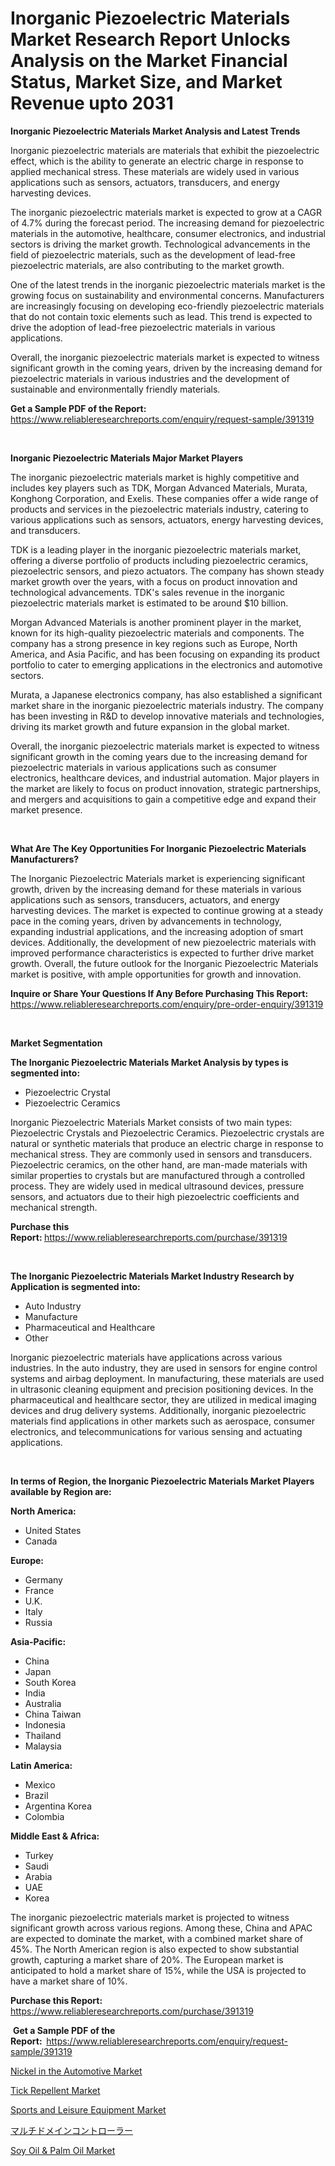 <p><h1>Inorganic Piezoelectric Materials Market Research Report Unlocks Analysis on the Market Financial Status, Market Size, and Market Revenue upto 2031</h1></p><p><strong>Inorganic Piezoelectric Materials Market Analysis and Latest Trends</strong></p>
<p><p>Inorganic piezoelectric materials are materials that exhibit the piezoelectric effect, which is the ability to generate an electric charge in response to applied mechanical stress. These materials are widely used in various applications such as sensors, actuators, transducers, and energy harvesting devices.</p><p>The inorganic piezoelectric materials market is expected to grow at a CAGR of 4.7% during the forecast period. The increasing demand for piezoelectric materials in the automotive, healthcare, consumer electronics, and industrial sectors is driving the market growth. Technological advancements in the field of piezoelectric materials, such as the development of lead-free piezoelectric materials, are also contributing to the market growth.</p><p>One of the latest trends in the inorganic piezoelectric materials market is the growing focus on sustainability and environmental concerns. Manufacturers are increasingly focusing on developing eco-friendly piezoelectric materials that do not contain toxic elements such as lead. This trend is expected to drive the adoption of lead-free piezoelectric materials in various applications.</p><p>Overall, the inorganic piezoelectric materials market is expected to witness significant growth in the coming years, driven by the increasing demand for piezoelectric materials in various industries and the development of sustainable and environmentally friendly materials.</p></p>
<p><strong>Get a Sample PDF of the Report:&nbsp;</strong> <a href="https://www.reliableresearchreports.com/enquiry/request-sample/391319">https://www.reliableresearchreports.com/enquiry/request-sample/391319</a></p>
<p>&nbsp;</p>
<p><strong>Inorganic Piezoelectric Materials Major Market Players</strong></p>
<p><p>The inorganic piezoelectric materials market is highly competitive and includes key players such as TDK, Morgan Advanced Materials, Murata, Konghong Corporation, and Exelis. These companies offer a wide range of products and services in the piezoelectric materials industry, catering to various applications such as sensors, actuators, energy harvesting devices, and transducers.</p><p>TDK is a leading player in the inorganic piezoelectric materials market, offering a diverse portfolio of products including piezoelectric ceramics, piezoelectric sensors, and piezo actuators. The company has shown steady market growth over the years, with a focus on product innovation and technological advancements. TDK's sales revenue in the inorganic piezoelectric materials market is estimated to be around $10 billion.</p><p>Morgan Advanced Materials is another prominent player in the market, known for its high-quality piezoelectric materials and components. The company has a strong presence in key regions such as Europe, North America, and Asia Pacific, and has been focusing on expanding its product portfolio to cater to emerging applications in the electronics and automotive sectors.</p><p>Murata, a Japanese electronics company, has also established a significant market share in the inorganic piezoelectric materials industry. The company has been investing in R&D to develop innovative materials and technologies, driving its market growth and future expansion in the global market.</p><p>Overall, the inorganic piezoelectric materials market is expected to witness significant growth in the coming years due to the increasing demand for piezoelectric materials in various applications such as consumer electronics, healthcare devices, and industrial automation. Major players in the market are likely to focus on product innovation, strategic partnerships, and mergers and acquisitions to gain a competitive edge and expand their market presence.</p></p>
<p>&nbsp;</p>
<p><strong>What Are The Key Opportunities For Inorganic Piezoelectric Materials Manufacturers?</strong></p>
<p><p>The Inorganic Piezoelectric Materials market is experiencing significant growth, driven by the increasing demand for these materials in various applications such as sensors, transducers, actuators, and energy harvesting devices. The market is expected to continue growing at a steady pace in the coming years, driven by advancements in technology, expanding industrial applications, and the increasing adoption of smart devices. Additionally, the development of new piezoelectric materials with improved performance characteristics is expected to further drive market growth. Overall, the future outlook for the Inorganic Piezoelectric Materials market is positive, with ample opportunities for growth and innovation.</p></p>
<p><strong>Inquire or Share Your Questions If Any Before Purchasing This Report:</strong> <a href="https://www.reliableresearchreports.com/enquiry/pre-order-enquiry/391319">https://www.reliableresearchreports.com/enquiry/pre-order-enquiry/391319</a></p>
<p>&nbsp;</p>
<p><strong>Market Segmentation</strong></p>
<p><strong>The Inorganic Piezoelectric Materials Market Analysis by types is segmented into:</strong></p>
<p><ul><li>Piezoelectric Crystal</li><li>Piezoelectric Ceramics</li></ul></p>
<p><p>Inorganic Piezoelectric Materials Market consists of two main types: Piezoelectric Crystals and Piezoelectric Ceramics. Piezoelectric crystals are natural or synthetic materials that produce an electric charge in response to mechanical stress. They are commonly used in sensors and transducers. Piezoelectric ceramics, on the other hand, are man-made materials with similar properties to crystals but are manufactured through a controlled process. They are widely used in medical ultrasound devices, pressure sensors, and actuators due to their high piezoelectric coefficients and mechanical strength.</p></p>
<p><strong>Purchase this Report:&nbsp;</strong><a href="https://www.reliableresearchreports.com/purchase/391319">https://www.reliableresearchreports.com/purchase/391319</a></p>
<p>&nbsp;</p>
<p><strong>The Inorganic Piezoelectric Materials Market Industry Research by Application is segmented into:</strong></p>
<p><ul><li>Auto Industry</li><li>Manufacture</li><li>Pharmaceutical and Healthcare</li><li>Other</li></ul></p>
<p><p>Inorganic piezoelectric materials have applications across various industries. In the auto industry, they are used in sensors for engine control systems and airbag deployment. In manufacturing, these materials are used in ultrasonic cleaning equipment and precision positioning devices. In the pharmaceutical and healthcare sector, they are utilized in medical imaging devices and drug delivery systems. Additionally, inorganic piezoelectric materials find applications in other markets such as aerospace, consumer electronics, and telecommunications for various sensing and actuating applications.</p></p>
<p>&nbsp;</p>
<p><strong>In terms of Region, the Inorganic Piezoelectric Materials Market Players available by Region are:</strong></p>
<p>
    <p> <strong> North America: </strong>
        <ul>
            <li>United States</li>
            <li>Canada</li>
        </ul>
        </p> 
    <p> <strong> Europe: </strong>
        <ul>
            <li>Germany</li>
            <li>France</li>
            <li>U.K.</li>
            <li>Italy</li>
            <li>Russia</li>
        </ul>
        </p> 
    <p> <strong> Asia-Pacific: </strong>
        <ul>
            <li>China</li>
            <li>Japan</li>
            <li>South Korea</li>
            <li>India</li>
            <li>Australia</li>
            <li>China Taiwan</li>
            <li>Indonesia</li>
            <li>Thailand</li>
            <li>Malaysia</li>
        </ul>
        </p> 
    <p> <strong> Latin America: </strong>
        <ul>
            <li>Mexico</li>
            <li>Brazil</li>
            <li>Argentina Korea</li>
            <li>Colombia</li>
        </ul>
        </p> 
    <p> <strong> Middle East & Africa: </strong>
        <ul>
            <li>Turkey</li>
            <li>Saudi</li>
            <li>Arabia</li>
            <li>UAE</li>
            <li>Korea</li>
        </ul>
    </p>
    </p>
<p><p>The inorganic piezoelectric materials market is projected to witness significant growth across various regions. Among these, China and APAC are expected to dominate the market, with a combined market share of 45%. The North American region is also expected to show substantial growth, capturing a market share of 20%. The European market is anticipated to hold a market share of 15%, while the USA is projected to have a market share of 10%.</p></p>
<p><strong>Purchase this Report: </strong><a href="https://www.reliableresearchreports.com/purchase/391319">https://www.reliableresearchreports.com/purchase/391319</a></p>
<p>&nbsp;<strong>Get a Sample PDF of the Report:&nbsp;&nbsp;</strong><a href="https://www.reliableresearchreports.com/enquiry/request-sample/391319">https://www.reliableresearchreports.com/enquiry/request-sample/391319</a></p>
<p><strong></strong></p>
<p><p><a href="https://automatic-knee-4c7.notion.site/Global-Nickel-in-the-Automotive-Market-by-Types-Applications-and-Major-Players-with-Regional-Grow-8690c777e0da4ddb974764c5a9ac0e73">Nickel in the Automotive Market</a></p><p><a href="https://view.publitas.com/reportprime-1/tick-repellent-market-provides-a-comprehensive-analysis-including-a-macro-overview-of-the-market-as-well-as-micro-details-such-as-market-size-and-competitive-landscape/">Tick Repellent Market</a></p><p><a href="https://view.publitas.com/reportprime-1/sports-and-leisure-equipment-market-size-reflecting-a-forecast-till-2031-market-by-type-by-application-and-by-geography/">Sports and Leisure Equipment Market</a></p><p><a href="https://medium.com/@noreneward2023/%E3%83%9E%E3%83%AB%E3%83%81%E3%83%89%E3%83%A1%E3%82%A4%E3%83%B3%E3%82%B3%E3%83%B3%E3%83%88%E3%83%AD%E3%83%BC%E3%83%A9%E3%83%BC%E3%83%9E%E3%83%BC%E3%82%B1%E3%83%83%E3%83%88-%E5%B8%82%E5%A0%B4%E3%82%B7%E3%82%A7%E3%82%A2-%E5%B8%82%E5%A0%B4%E5%8B%95%E5%90%91-%E5%B0%86%E6%9D%A5%E3%81%AE%E6%88%90%E9%95%B7%E3%82%92%E6%8E%A2%E3%82%8B-4ac3f91434af">マルチドメインコントローラー</a></p><p><a href="https://sulfuric-clavicle-d39.notion.site/Soy-Oil-Palm-Oil-Market-Size-2024-2031-Global-Industrial-Analysis-Key-Geographical-Regions-Mar-34831d702650485685f126cfa2dec0ef">Soy Oil & Palm Oil Market</a></p></p>
